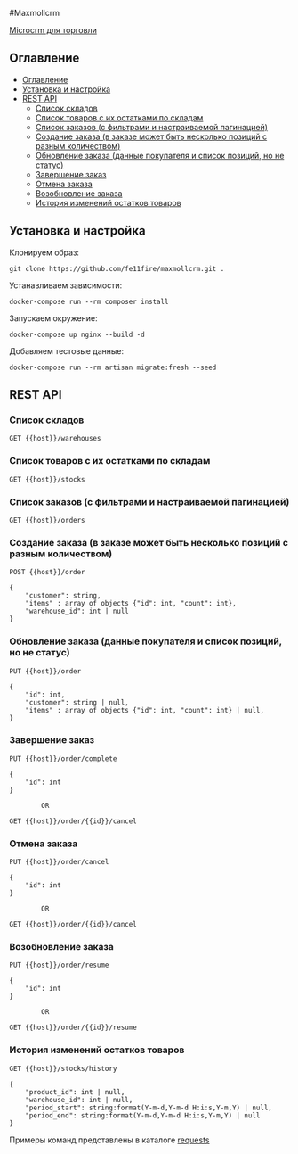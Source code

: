 #Maxmollcrm

[Microcrm для торговли](https://docs.google.com/document/d/1WSVo8by4D13JUJKpB8m58itoHD_9YVRZXr2zr8sWa_U/edit?usp=drivesdk)

## Оглавление
- [Оглавление](#оглавление)
- [Установка и настройка](#установка-и-настройка)
- [REST API](#rest-api)
  - [Список складов](#список-складов)
  - [Список товаров с их остатками по складам](#список-товаров-с-их-остатками-по-складам)
  - [Список заказов (с фильтрами и настраиваемой пагинацией)](#список-заказов-с-фильтрами-и-настраиваемой-пагинацией)
  - [Создание заказа (в заказе может быть несколько позиций с разным количеством)](#создание-заказа-в-заказе-может-быть-несколько-позиций-с-разным-количеством)
  - [Обновление заказа (данные покупателя и список позиций, но не статус)](#обновление-заказа-данные-покупателя-и-список-позиций-но-не-статус)
  - [Завершение заказ](#завершение-заказ)
  - [Отмена заказа](#отмена-заказа)
  - [Возобновление заказа](#возобновление-заказа)
  - [История изменений остатков товаров](#история-изменений-остатков-товаров)


## Установка и настройка
Клонируем образ:

```
git clone https://github.com/fe11fire/maxmollcrm.git .
```

Устанавливаем зависимости:
```
docker-compose run --rm composer install
```

Запускаем окружение:
```
docker-compose up nginx --build -d
```

Добавляем тестовые данные:

```
docker-compose run --rm artisan migrate:fresh --seed
```

## REST API

### Список складов

```
GET {{host}}/warehouses
```

### Список товаров с их остатками по складам

```
GET {{host}}/stocks
```

### Список заказов (с фильтрами и настраиваемой пагинацией)

```
GET {{host}}/orders
```
### Создание заказа (в заказе может быть несколько позиций с разным количеством)

```
POST {{host}}/order

{
    "customer": string,
    "items" : array of objects {"id": int, "count": int},
    "warehouse_id": int | null
}
```

### Обновление заказа (данные покупателя и список позиций, но не статус)

```
PUT {{host}}/order

{
    "id": int,
    "customer": string | null,
    "items" : array of objects {"id": int, "count": int} | null,
}
```

### Завершение заказ

```
PUT {{host}}/order/complete

{
    "id": int
}

        OR

GET {{host}}/order/{{id}}/cancel
```

### Отмена заказа

```
PUT {{host}}/order/cancel

{
    "id": int
}

        OR

GET {{host}}/order/{{id}}/cancel
```

### Возобновление заказа

```
PUT {{host}}/order/resume

{
    "id": int
}

        OR

GET {{host}}/order/{{id}}/resume
```

### История изменений остатков товаров

```
GET {{host}}/stocks/history

{
    "product_id": int | null,
    "warehouse_id": int | null,
    "period_start": string:format(Y-m-d,Y-m-d H:i:s,Y-m,Y) | null,
    "period_end": string:format(Y-m-d,Y-m-d H:i:s,Y-m,Y) | null
}
```


Примеры команд представлены в каталоге [requests](https://github.com/fe11fire/maxmollcrm/tree/main/requests)
